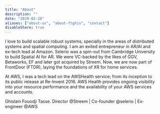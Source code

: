 ```yaml
---
title: "About"
description: ""
date: "2019-02-28"
aliases: ["about-us", "about-ftghis", "contact"]
disableShare: true
---
```


I love to build scalable robust systems; specially in the areas of distributed systems and spatial computing. I am an exited entrepreneur in AR/AI and ex-tech lead at Amazon.
Selerio was a spin-out from Cambridge University to build Spatial AI for AR. We were VC-backed by the likes of GGV, Betaworks, EF and later got acquired by Streem. Now, we are now part of FrontDoor (FTDR), laying the foundations of XR for home services.

At AWS, I was a tech lead on the AWSHealth service; from its inception to its public release at Re-Invent 2016. AWS Health provides ongoing visibility into your resource performance and the availability of your AWS services and accounts.

Ghislain Fouodji Tasse. Director @Streem | Co-founder @selerio | Ex-engineer @AWS